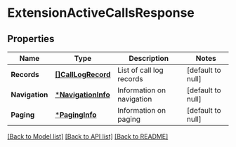 # ExtensionActiveCallsResponse

## Properties
Name | Type | Description | Notes
------------ | ------------- | ------------- | -------------
**Records** | [**[]CallLogRecord**](CallLogRecord.md) | List of call log records | [default to null]
**Navigation** | [***NavigationInfo**](NavigationInfo.md) | Information on navigation | [default to null]
**Paging** | [***PagingInfo**](PagingInfo.md) | Information on paging | [default to null]

[[Back to Model list]](../README.md#documentation-for-models) [[Back to API list]](../README.md#documentation-for-api-endpoints) [[Back to README]](../README.md)


